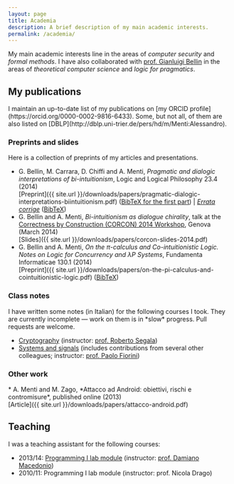 ```yaml
---
layout: page
title: Academia
description: A brief description of my main academic interests.
permalink: /academia/
---
```

My main academic interests line in the areas of *computer security* and *formal methods*. I have also collaborated with [prof.&nbsp;Gianluigi Bellin](http://profs.sci.univr.it/~bellin/) in the areas of *theoretical computer science* and *logic for pragmatics*.

<h2>My publications</h2>
I maintain an up-to-date list of my publications on [my ORCID profile](https://orcid.org/0000-0002-9816-6433). Some, but not all, of them are also listed on [DBLP](http://dblp.uni-trier.de/pers/hd/m/Menti:Alessandro).

<h3>Preprints and slides</h3>
Here is a collection of preprints of my articles and presentations.

* G.&nbsp;Bellin, M.&nbsp;Carrara, D.&nbsp;Chiffi and A.&nbsp;Menti, *Pragmatic and dialogic interpretations of bi-intuitionism*, Logic and Logical Philosophy 23.4 (2014)<br />
[Preprint]({{ site.url }}/downloads/papers/pragmatic-dialogic-interpretations-biintuitionism.pdf) ([BibTeX for the first part](http://apcz.pl/czasopisma/index.php/LLP/rt/captureCite/LLP.2014.011/0/BibtexCitationPlugin)) | *[Errata corrige](http://apcz.pl/czasopisma/index.php/LLP/article/download/LLP.2015.005/5058)* ([BibTeX](http://apcz.pl/czasopisma/index.php/LLP/rt/captureCite/LLP.2015.005/0/BibtexCitationPlugin))
* G.&nbsp;Bellin and A.&nbsp;Menti, *Bi-intuitionism as dialogue chirality*, talk at the [Correctness by Construction (CORCON) 2014 Workshop](https://corcon2014.net/), Genova (March 2014)<br />
[Slides]({{ site.url }}/downloads/papers/corcon-slides-2014.pdf)
* G.&nbsp;Bellin and A.&nbsp;Menti, *On the π-calculus and Co-intuitionistic Logic. Notes on Logic for Concurrency and λP&nbsp;Systems*, Fundamenta Informaticae 130.1 (2014)<br />
[Preprint]({{ site.url }}/downloads/papers/on-the-pi-calculus-and-cointuitionistic-logic.pdf) ([BibTeX](http://dblp.uni-trier.de/rec/bibtex/journals/fuin/BellinM14))

<h3>Class notes</h3>
I have written some notes (in Italian) for the following courses I took. They are currently incomplete &mdash; work on them is in *slow* progress. Pull requests are welcome.

* [Cryptography](https://github.com/AlessandroMenti/cryptography) (instructor: [prof.&nbsp;Roberto Segala](http://profs.sci.univr.it/~segala/))
* [Systems and signals](https://github.com/AlessandroMenti/signals-systems/releases) (includes contributions from several other colleagues; instructor: [prof.&nbsp;Paolo Fiorini](http://profs.sci.univr.it/~fiorini/))

<h3>Other work</h3>
* A.&nbsp;Menti and M.&nbsp;Zago, *Attacco ad Android: obiettivi, rischi e contromisure*, published online (2013)<br />
[Article]({{ site.url }}/downloads/papers/attacco-android.pdf)

<h2>Teaching</h2>
I was a teaching assistant for the following courses:

* 2013/14: [Programming&nbsp;I lab module](http://profs.sci.univr.it/~macedonio/labProg2014.html) (instructor: [prof.&nbsp;Damiano Macedonio](http://profs.sci.univr.it/~macedonio/))
* 2010/11: Programming&nbsp;I lab module (instructor: prof.&nbsp;Nicola Drago)
